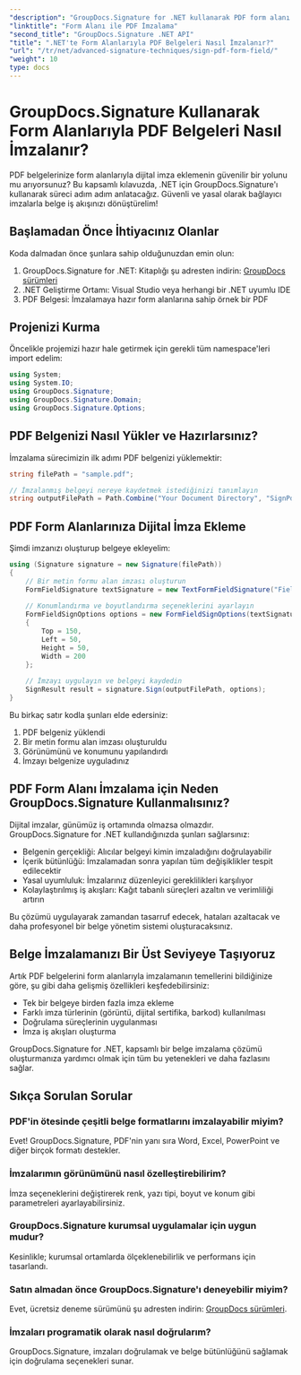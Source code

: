 ```yaml
---
"description": "GroupDocs.Signature for .NET kullanarak PDF form alanı imzalama konusunda uzmanlaşın. Bu adım adım eğitimle güvenli ve yasal olarak bağlayıcı dijital imzalar oluşturun."
"linktitle": "Form Alanı ile PDF İmzalama"
"second_title": "GroupDocs.Signature .NET API"
"title": ".NET'te Form Alanlarıyla PDF Belgeleri Nasıl İmzalanır?"
"url": "/tr/net/advanced-signature-techniques/sign-pdf-form-field/"
"weight": 10
type: docs
---
```

# GroupDocs.Signature Kullanarak Form Alanlarıyla PDF Belgeleri Nasıl İmzalanır?

PDF belgelerinize form alanlarıyla dijital imza eklemenin güvenilir bir yolunu mu arıyorsunuz? Bu kapsamlı kılavuzda, .NET için GroupDocs.Signature'ı kullanarak süreci adım adım anlatacağız. Güvenli ve yasal olarak bağlayıcı imzalarla belge iş akışınızı dönüştürelim!

## Başlamadan Önce İhtiyacınız Olanlar

Koda dalmadan önce şunlara sahip olduğunuzdan emin olun:

1. GroupDocs.Signature for .NET: Kitaplığı şu adresten indirin: [GroupDocs sürümleri](https://releases.groupdocs.com/signature/net/)
2. .NET Geliştirme Ortamı: Visual Studio veya herhangi bir .NET uyumlu IDE
3. PDF Belgesi: İmzalamaya hazır form alanlarına sahip örnek bir PDF

## Projenizi Kurma

Öncelikle projemizi hazır hale getirmek için gerekli tüm namespace'leri import edelim:

```csharp
using System;
using System.IO;
using GroupDocs.Signature;
using GroupDocs.Signature.Domain;
using GroupDocs.Signature.Options;
```

## PDF Belgenizi Nasıl Yükler ve Hazırlarsınız?

İmzalama sürecimizin ilk adımı PDF belgenizi yüklemektir:

```csharp
string filePath = "sample.pdf";

// İmzalanmış belgeyi nereye kaydetmek istediğinizi tanımlayın
string outputFilePath = Path.Combine("Your Document Directory", "SignPdfWithFormField", "SignedWithFormField.pdf");
```

## PDF Form Alanlarınıza Dijital İmza Ekleme

Şimdi imzanızı oluşturup belgeye ekleyelim:

```csharp
using (Signature signature = new Signature(filePath))
{
    // Bir metin formu alan imzası oluşturun
    FormFieldSignature textSignature = new TextFormFieldSignature("FieldText", "Value1");
    
    // Konumlandırma ve boyutlandırma seçeneklerini ayarlayın
    FormFieldSignOptions options = new FormFieldSignOptions(textSignature)
    {
        Top = 150,
        Left = 50,
        Height = 50,
        Width = 200
    };
    
    // İmzayı uygulayın ve belgeyi kaydedin
    SignResult result = signature.Sign(outputFilePath, options);
}
```

Bu birkaç satır kodla şunları elde edersiniz:
1. PDF belgeniz yüklendi
2. Bir metin formu alan imzası oluşturuldu
3. Görünümünü ve konumunu yapılandırdı
4. İmzayı belgenize uyguladınız

## PDF Form Alanı İmzalama için Neden GroupDocs.Signature Kullanmalısınız?

Dijital imzalar, günümüz iş ortamında olmazsa olmazdır. GroupDocs.Signature for .NET kullandığınızda şunları sağlarsınız:

- Belgenin gerçekliği: Alıcılar belgeyi kimin imzaladığını doğrulayabilir
- İçerik bütünlüğü: İmzalamadan sonra yapılan tüm değişiklikler tespit edilecektir
- Yasal uyumluluk: İmzalarınız düzenleyici gereklilikleri karşılıyor
- Kolaylaştırılmış iş akışları: Kağıt tabanlı süreçleri azaltın ve verimliliği artırın

Bu çözümü uygulayarak zamandan tasarruf edecek, hataları azaltacak ve daha profesyonel bir belge yönetim sistemi oluşturacaksınız.

## Belge İmzalamanızı Bir Üst Seviyeye Taşıyoruz

Artık PDF belgelerini form alanlarıyla imzalamanın temellerini bildiğinize göre, şu gibi daha gelişmiş özellikleri keşfedebilirsiniz:

- Tek bir belgeye birden fazla imza ekleme
- Farklı imza türlerinin (görüntü, dijital sertifika, barkod) kullanılması
- Doğrulama süreçlerinin uygulanması
- İmza iş akışları oluşturma

GroupDocs.Signature for .NET, kapsamlı bir belge imzalama çözümü oluşturmanıza yardımcı olmak için tüm bu yetenekleri ve daha fazlasını sağlar.

## Sıkça Sorulan Sorular

### PDF'in ötesinde çeşitli belge formatlarını imzalayabilir miyim?
Evet! GroupDocs.Signature, PDF'nin yanı sıra Word, Excel, PowerPoint ve diğer birçok formatı destekler.

### İmzalarımın görünümünü nasıl özelleştirebilirim?
İmza seçeneklerini değiştirerek renk, yazı tipi, boyut ve konum gibi parametreleri ayarlayabilirsiniz.

### GroupDocs.Signature kurumsal uygulamalar için uygun mudur?
Kesinlikle; kurumsal ortamlarda ölçeklenebilirlik ve performans için tasarlandı.

### Satın almadan önce GroupDocs.Signature'ı deneyebilir miyim?
Evet, ücretsiz deneme sürümünü şu adresten indirin: [GroupDocs sürümleri](https://releases.groupdocs.com/).

### İmzaları programatik olarak nasıl doğrularım?
GroupDocs.Signature, imzaları doğrulamak ve belge bütünlüğünü sağlamak için doğrulama seçenekleri sunar.
